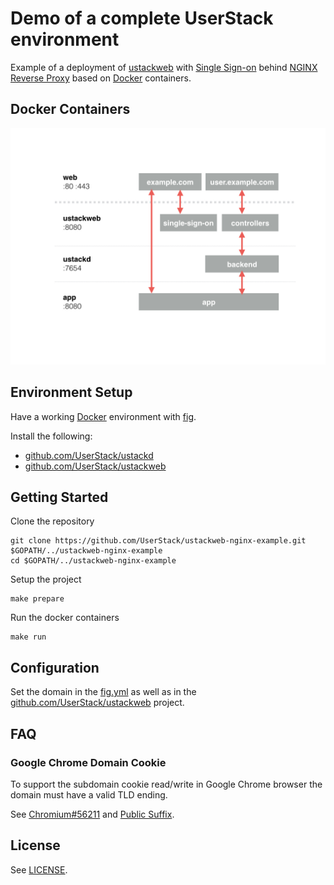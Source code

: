 # Demo of a complete UserStack environment

Example of a deployment of [ustackweb](https://github.com/UserStack/ustackweb) with [Single Sign-on](http://de.wikipedia.org/wiki/Single_Sign-on) behind [NGINX Reverse Proxy](http://nginx.com/resources/admin-guide/reverse-proxy/) based on [Docker](https://www.docker.com/) containers.

## Docker Containers

![image](./docs/containers.jpg)

## Environment Setup

Have a working [Docker](https://www.docker.com/) environment with [fig](http://fig.sh).

Install the following:
    
* [github.com/UserStack/ustackd](https://github.com/UserStack/ustackd)
* [github.com/UserStack/ustackweb](https://github.com/UserStack/ustackweb)

## Getting Started

Clone the repository

	git clone https://github.com/UserStack/ustackweb-nginx-example.git $GOPATH/../ustackweb-nginx-example
    cd $GOPATH/../ustackweb-nginx-example

Setup the project

    make prepare

Run the docker containers

    make run

## Configuration

Set the domain in the [fig.yml](fig.yml) as well as in the [github.com/UserStack/ustackweb](https://github.com/UserStack/ustackweb) project.

## FAQ

### Google Chrome Domain Cookie

To support the subdomain cookie read/write in Google Chrome browser the domain must have a valid TLD ending.

See [Chromium#56211](https://code.google.com/p/chromium/issues/detail?id=56211) and [Public Suffix](https://publicsuffix.org/learn/).

## License

See [LICENSE](LICENSE).
